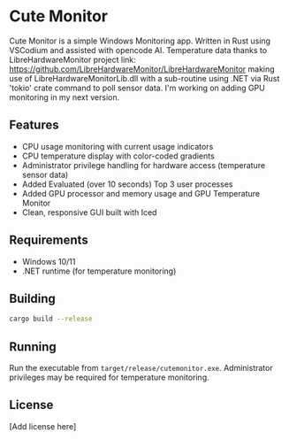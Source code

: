 # Cute Monitor

Cute Monitor is a simple Windows Monitoring app. Written in Rust using VSCodium and assisted with opencode AI. Temperature data thanks to LibreHardwareMonitor project link: https://github.com/LibreHardwareMonitor/LibreHardwareMonitor making use of LibreHardwareMonitorLib.dll with a sub-routine using .NET via Rust 'tokio' crate command to poll sensor data. I'm working on adding GPU monitoring in my next version.

## Features

- CPU usage monitoring with current usage indicators
- CPU temperature display with color-coded gradients
- Administrator privilege handling for hardware access (temperature sensor data)
- Added Evaluated (over 10 seconds) Top 3 user processes
- Added GPU processor and memory usage and GPU Temperature Monitor
- Clean, responsive GUI built with Iced

## Requirements

- Windows 10/11
- .NET runtime (for temperature monitoring)

## Building

```bash
cargo build --release
```

## Running

Run the executable from `target/release/cutemonitor.exe`. Administrator privileges may be required for temperature monitoring.

## License

[Add license here]
